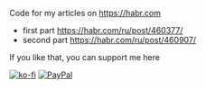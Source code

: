Code for my articles on https://habr.com
* first part https://habr.com/ru/post/460377/
* second part https://habr.com/ru/post/460907/

If you like that, you can support me here

[![ko-fi](https://www.ko-fi.com/img/donate_sm.png)](https://ko-fi.com/X8X8NI26)
[![PayPal](https://www.paypalobjects.com/webstatic/mktg/logo/pp_cc_mark_37x23.jpg)](https://www.paypal.me/usharik)
